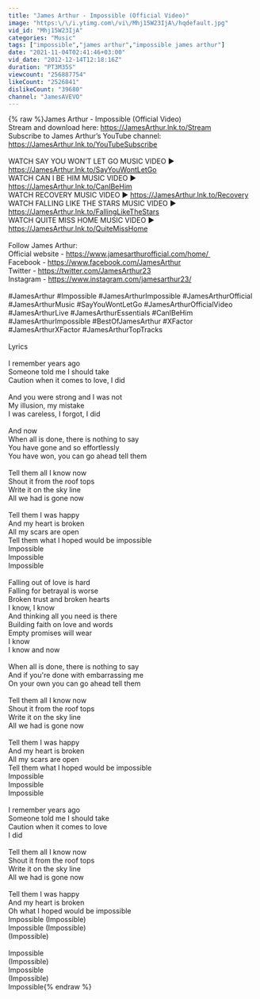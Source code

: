 ```yaml
---
title: "James Arthur - Impossible (Official Video)"
image: "https:\/\/i.ytimg.com\/vi\/Mhj15W23IjA\/hqdefault.jpg"
vid_id: "Mhj15W23IjA"
categories: "Music"
tags: ["impossible","james arthur","impossible james arthur"]
date: "2021-11-04T02:41:46+03:00"
vid_date: "2012-12-14T12:18:16Z"
duration: "PT3M35S"
viewcount: "256887754"
likeCount: "2526841"
dislikeCount: "39680"
channel: "JamesAVEVO"
---
```

{% raw %}James Arthur - Impossible (Official Video)<br />Stream and download here: <a rel="nofollow" target="blank" href="https://JamesArthur.lnk.to/Stream">https://JamesArthur.lnk.to/Stream</a><br />Subscribe to James Arthur’s YouTube channel: <a rel="nofollow" target="blank" href="https://JamesArthur.lnk.to/YouTubeSubscribe">https://JamesArthur.lnk.to/YouTubeSubscribe</a><br /><br />WATCH SAY YOU WON’T LET GO MUSIC VIDEO ► <a rel="nofollow" target="blank" href="https://JamesArthur.lnk.to/SayYouWontLetGo">https://JamesArthur.lnk.to/SayYouWontLetGo</a><br />WATCH CAN I BE HIM MUSIC VIDEO ► <a rel="nofollow" target="blank" href="https://JamesArthur.lnk.to/CanIBeHim">https://JamesArthur.lnk.to/CanIBeHim</a><br />WATCH RECOVERY MUSIC VIDEO ► <a rel="nofollow" target="blank" href="https://JamesArthur.lnk.to/Recovery">https://JamesArthur.lnk.to/Recovery</a><br />WATCH FALLING LIKE THE STARS MUSIC VIDEO ► <a rel="nofollow" target="blank" href="https://JamesArthur.lnk.to/FallingLikeTheStars">https://JamesArthur.lnk.to/FallingLikeTheStars</a><br />WATCH QUITE MISS HOME MUSIC VIDEO ► <a rel="nofollow" target="blank" href="https://JamesArthur.lnk.to/QuiteMissHome">https://JamesArthur.lnk.to/QuiteMissHome</a><br /><br />Follow James Arthur:<br />Official website - <a rel="nofollow" target="blank" href="https://www.jamesarthurofficial.com/home/ ">https://www.jamesarthurofficial.com/home/ </a><br />Facebook - <a rel="nofollow" target="blank" href="https://www.facebook.com/JamesArthur">https://www.facebook.com/JamesArthur</a><br />Twitter - <a rel="nofollow" target="blank" href="https://twitter.com/JamesArthur23">https://twitter.com/JamesArthur23</a><br />Instagram - <a rel="nofollow" target="blank" href="https://www.instagram.com/jamesarthur23/">https://www.instagram.com/jamesarthur23/</a><br /><br />#JamesArthur #Impossible #JamesArthurImpossible #JamesArthurOfficial #JamesArthurMusic #SayYouWontLetGo #JamesArthurOfficialVideo #JamesArthurLive #JamesArthurEssentials #CanIBeHim #JamesArthurImpossible #BestOfJamesArthur #XFactor #JamesArthurXFactor #JamesArthurTopTracks<br /><br />Lyrics<br /><br />I remember years ago<br />Someone told me I should take<br />Caution when it comes to love, I did<br /><br />And you were strong and I was not<br />My illusion, my mistake<br />I was careless, I forgot, I did<br /><br />And now<br />When all is done, there is nothing to say<br />You have gone and so effortlessly<br />You have won, you can go ahead tell them<br /><br />Tell them all I know now<br />Shout it from the roof tops<br />Write it on the sky line<br />All we had is gone now<br /><br />Tell them I was happy<br />And my heart is broken<br />All my scars are open<br />Tell them what I hoped would be impossible<br />Impossible<br />Impossible<br />Impossible<br /><br />Falling out of love is hard<br />Falling for betrayal is worse<br />Broken trust and broken hearts<br />I know, I know<br />And thinking all you need is there<br />Building faith on love and words<br />Empty promises will wear<br />I know<br />I know and now<br /><br />When all is done, there is nothing to say<br />And if you're done with embarrassing me<br />On your own you can go ahead tell them<br /><br />Tell them all I know now<br />Shout it from the roof tops<br />Write it on the sky line<br />All we had is gone now<br /><br />Tell them I was happy<br />And my heart is broken<br />All my scars are open<br />Tell them what I hoped would be impossible<br />Impossible<br />Impossible<br />Impossible<br /><br />I remember years ago<br />Someone told me I should take<br />Caution when it comes to love<br />I did<br /><br />Tell them all I know now<br />Shout it from the roof tops<br />Write it on the sky line<br />All we had is gone now<br /><br />Tell them I was happy<br />And my heart is broken<br />Oh what I hoped would be impossible<br />Impossible (Impossible)<br />Impossible (Impossible)<br />(Impossible)<br /><br />Impossible<br />(Impossible) <br />Impossible<br />(Impossible)<br />Impossible{% endraw %}
